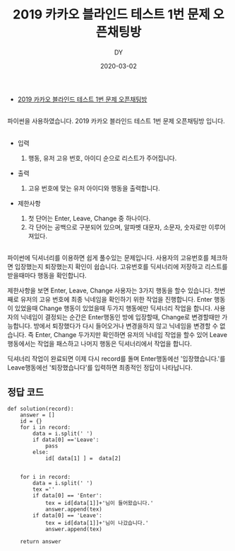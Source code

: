 ﻿---
layout: post
title:  "2019 카카오 블라인드 테스트 1번 문제 오픈채팅방"
date:   2020-03-02
author: DY
comments: true
categories: programmers
---

##
* [2019 카카오 블라인드 테스트 1번 문제 오픈채팅방](https://programmers.co.kr/learn/courses/30/lessons/42888)

##
파이썬을 사용하였습니다.
2019 카카오 블라인드 테스트 1번 문제 오픈채팅방 입니다.

##
- 입력
  1. 행동, 유저 고유 번호, 아이디 순으로 리스트가 주어집니다.

- 출력
  1. 고유 번호에 맞는 유저 아이디와 행동을 출력합니다.

- 제한사항
  1. 첫 단어는 Enter, Leave, Change 중 하나이다.
  2. 각 단어는 공백으로 구분되어 있으며, 알파벳 대문자, 소문자, 숫자로만 이루어져있다.

##

파이썬에 딕셔너리를 이용하면 쉽게 풀수있는 문제입니다. 사용자의 고유번호를 체크하면 입장했는지 퇴장했는지 확인이 쉽습니다. 고유번호를 딕셔너리에 저장하고 리스트를 받을때마다 행동을 확인합니다.

제한사항을 보면 Enter, Leave, Change 사용자는 3가지 행동을 할수 있습니다. 첫번째로 유저의 고유 번호에 최종 닉네임을 확인하기 위한 작업을 진행합니다. Enter 행동이 있었을때 Change 행동이 있었을때 두가지 행동에만 딕셔너리 작업을 합니다. 사용자의 닉네임이 결정되는 순간은 Enter행동인 방에 입장할때, Change로 변경할때만 가능합니다. 방에서 퇴장했다가 다시 들어오거나 변경을하지 않고 닉네임을 변경할 수 없습니다. 즉 Enter, Change 두가지만 확인하면 유저의 닉네임 작업을 할수 있어 Leave 행동에서는 작업을 패스하고 나머지 행동은 딕셔너리에서 작업을 합니다.

딕셔너리 작업이 완료되면 이제 다시 record를 돌며 Enter행동에선 '입장했습니다.'를 Leave행동에선 '퇴장했습니다'를 입력하면 최종적인 정답이 나타납니다.

## 정답 코드

~~~
def solution(record):
    answer = []
    id = {}
    for i in record:
        data = i.split(' ')
        if data[0] =='Leave':
            pass
        else:
            id[ data[1] ] =  data[2]
    
    
    for i in record:
        data = i.split(' ')
        tex =''
        if data[0] == 'Enter':
            tex = id[data[1]]+'님이 들어왔습니다.'
            answer.append(tex)
        if data[0] == 'Leave':
            tex = id[data[1]]+'님이 나갔습니다.'
            answer.append(tex)
    
    return answer
 
~~~


